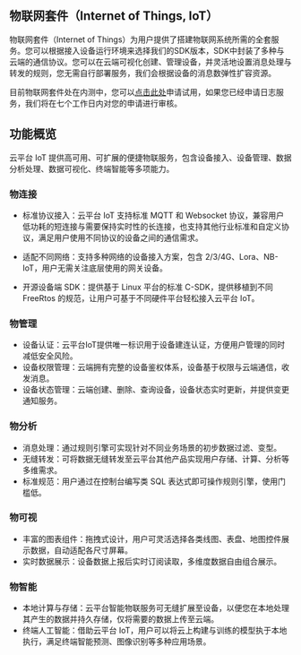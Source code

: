 ## 物联网套件（Internet of Things, IoT）

物联网套件（Internet of Things）为用户提供了搭建物联网系统所需的全套服务。您可以根据接入设备运行环境来选择我们的SDK版本，SDK中封装了多种与云端的通信协议。您可以在云端可视化创建、管理设备，并灵活地设置消息处理与转发的规则，您无需自行部署服务，我们会根据设备的消息数弹性扩容资源。

目前物联网套件处在内测中，您可以[点击此处](http://tce.fsphere.cn/act/apply/IoT_beta)申请试用，如果您已经申请日志服务，我们将在七个工作日内对您的申请进行审核。

## 功能概览

云平台 IoT 提供高可用、可扩展的便捷物联服务，包含设备接入、设备管理、数据分析处理、数据可视化、终端智能等多项能力。

### 物连接

- 标准协议接入：云平台 IoT 支持标准 MQTT 和 Websocket 协议，兼容用户低功耗的短连接与需要保持实时性的长连接，也支持其他行业标准和自定义协议，满足用户使用不同协议的设备之间的通信需求。

- 适配不同网络：支持多种网络的设备接入方案，包含 2/3/4G、Lora、NB-IoT，用户无需关注底层使用的网关设备。

- 开源设备端 SDK：提供基于 Linux 平台的标准 C-SDK，提供移植到不同 FreeRtos 的规范，让用户可基于不同硬件平台轻松接入云平台 IoT。

### 物管理

- 设备认证：云平台IoT提供唯一标识用于设备建连认证，方便用户管理的同时减低安全风险。
- 设备权限管理：云端拥有完整的设备鉴权体系，设备基于权限与云端通信，收发消息。
- 设备状态管理：云端创建、删除、查询设备，设备状态实时更新，并提供变更通知服务。

### 物分析

- 消息处理：通过规则引擎可实现针对不同业务场景的初步数据过滤、变型。
- 无缝转发：可将数据无缝转发至云平台其他产品实现用户存储、计算、分析等多维需求。
- 标准规范：用户通过在控制台编写类 SQL 表达式即可操作规则引擎，使用门槛低。

### 物可视

- 丰富的图表组件：拖拽式设计，用户可灵活选择各类线图、表盘、地图控件展示数据，自动适配各尺寸屏幕。
- 实时数据展示：设备数据上报后实时订阅读取，多维度数据自由组合展示。

### 物智能

- 本地计算与存储：云平台智能物联服务可无缝扩展至设备，以便您在本地处理其产生的数据并持久存储，仅将需要的数据上传至云端。
- 终端人工智能：借助云平台 IoT，用户可以将云上构建与训练的模型执于本地执行，满足终端智能预测、图像识别等多种应用场景。

